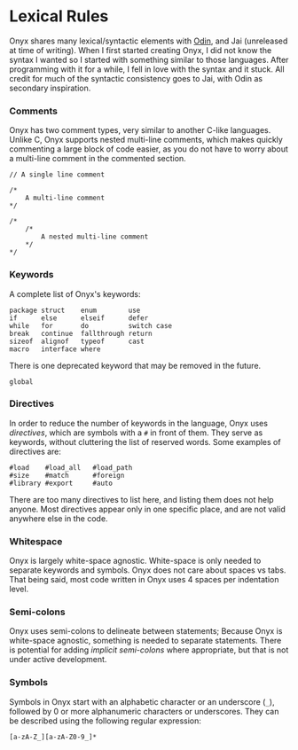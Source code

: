 # Lexical Rules
Onyx shares many lexical/syntactic elements with [Odin](https://odin-lang.org), and Jai (unreleased at time of writing). When I first started creating Onyx, I did not know the syntax I wanted so I started with something similar to those languages. After programming with it for a while, I fell in love with the syntax and it stuck. All credit for much of the syntactic consistency goes to Jai, with Odin as secondary inspiration.

### Comments
Onyx has two comment types, very similar to another C-like languages. Unlike C, Onyx supports nested multi-line comments, which makes quickly commenting a large block of code easier, as you do not have to worry about a multi-line comment in the commented section.
```onyx
// A single line comment

/*
	A multi-line comment
*/

/*
	/*
		A nested multi-line comment
	*/
*/
```

### Keywords
A complete list of Onyx's keywords:
```onyx
package struct    enum        use
if      else      elseif      defer
while   for       do          switch case
break   continue  fallthrough return
sizeof  alignof   typeof      cast
macro   interface where
```

There is one deprecated keyword that may be removed in the future.
```onyx
global
```

### Directives
In order to reduce the number of keywords in the language, Onyx uses *directives*, which are symbols with a `#` in front of them. They serve as keywords, without cluttering the list of reserved words. Some examples of directives are:
```onyx
#load    #load_all   #load_path
#size    #match      #foreign
#library #export     #auto
```
There are too many directives to list here, and listing them does not help anyone. Most directives appear only in one specific place, and are not valid anywhere else in the code.

### Whitespace
Onyx is largely white-space agnostic. White-space is only needed to separate keywords and symbols. Onyx does not care about spaces vs tabs. That being said, most code written in Onyx uses 4 spaces per indentation level.

### Semi-colons
Onyx uses semi-colons to delineate between statements; Because Onyx is white-space agnostic, something is needed to separate statements. There is potential for adding *implicit semi-colons* where appropriate, but that is not under active development.

### Symbols
Symbols in Onyx start with an alphabetic character or an underscore (`_`), followed by 0 or more alphanumeric characters or underscores. They can be described using the following regular expression:
```regex 
[a-zA-Z_][a-zA-Z0-9_]*
```
